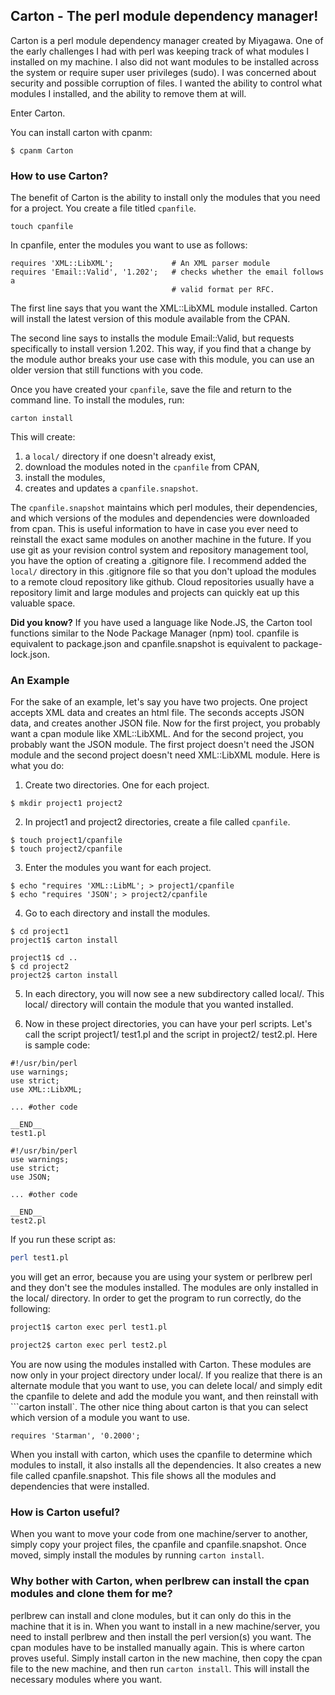 ## Carton - The perl module dependency manager!

Carton is a perl module dependency manager created by Miyagawa. One of the
early challenges I had with perl was keeping track of what modules I installed
on my machine. I also did not want modules to be installed across the system
or require super user privileges (sudo). I was concerned about security and 
possible corruption of files. I wanted the ability to control what modules I 
installed, and the ability to remove them at will.

Enter Carton.

You can install carton with cpanm:
```
$ cpanm Carton
```

### How to use Carton?

The benefit of Carton is the ability to install only the modules that you need
for a project. You create a file titled ```cpanfile```. 

```
touch cpanfile
```

In cpanfile, enter the modules you want to use as follows:

```
requires 'XML::LibXML';             # An XML parser module
requires 'Email::Valid', '1.202';   # checks whether the email follows a 
                                    # valid format per RFC.

```

The first line says that you want the XML::LibXML module installed. Carton
will install the latest version of this module available from the CPAN. 

The second line says to installs the module Email::Valid, but requests 
specifically to install version 1.202. This way, if you find that a change
by the module author breaks your use case with this module, you can use
an older version that still functions with you code.

Once you have created your ```cpanfile```, save the file and return to the
command line. To install the modules, run:

```
carton install
```

This will create:
1. a ```local/``` directory if one doesn't already exist,
2. download the modules noted in the ```cpanfile``` from CPAN,
3. install the modules,
4. creates and updates a ```cpanfile.snapshot```.

The ```cpanfile.snapshot``` maintains which perl modules, their dependencies,
and which versions of the modules and dependencies were downloaded from
cpan. This is useful information to have in case you ever need to reinstall
the exact same modules on another machine in the future. If you use git as 
your revision control system and repository management tool, you have the 
option of creating a
.gitignore file. I recommend added the ```local/``` directory in this 
.gitignore file so that you don't upload the modules to a remote cloud
repository like github. Cloud repositories usually have a repository limit
and large modules and projects can quickly eat up this valuable space.

**Did you know?** If you have used a language like Node.JS, the Carton tool
functions similar to the Node Package Manager (npm) tool. cpanfile is 
equivalent to package.json and cpanfile.snapshot is equivalent to 
package-lock.json.

### An Example

For the sake of an example, let's say you have two projects. One
project accepts XML data and creates an html file. The seconds accepts JSON 
data, and creates another JSON file. Now for the first project, you probably
want a cpan module like XML::LibXML. And for the second project, you probably
want the JSON module. The first project doesn't need the JSON module and the
second project doesn't need XML::LibXML module. Here is what you do:

1. Create two directories. One for each project.
```
$ mkdir project1 project2
```

2. In project1 and project2 directories, create a file called ```cpanfile```.

```
$ touch project1/cpanfile
$ touch project2/cpanfile
```

3. Enter the modules you want for each project.

```
$ echo "requires 'XML::LibML'; > project1/cpanfile
$ echo "requires 'JSON'; > project2/cpanfile
```

4. Go to each directory and install the modules.
```
$ cd project1
project1$ carton install

project1$ cd ..
$ cd project2
project2$ carton install
```

5. In each directory, you will now see a new subdirectory called local/. This 
local/ directory will contain the module that you wanted installed.

6. Now in these project directories, you can have your perl scripts. Let's 
call the script project1/ test1.pl and the script in project2/ test2.pl. Here
is sample code:

```
#!/usr/bin/perl
use warnings;
use strict;
use XML::LibXML;

... #other code

__END__
test1.pl
```

```
#!/usr/bin/perl
use warnings;
use strict;
use JSON;

... #other code

__END__
test2.pl
```

If you run these script as:

```bash
perl test1.pl
```

you will get an error, because you are using your system or perlbrew perl
and they don't see the modules installed. The modules are only installed in
the local/ directory. In order to get the program to run correctly, do the
following:

```bash
project1$ carton exec perl test1.pl
```

```bash
project2$ carton exec perl test2.pl
```

You are now using the modules installed with Carton. These modules are now
only in your project directory under local/. If you realize that there is 
an alternate module that you want to use, you can delete local/ and simply
edit the cpanfile to delete and add the module you want, and then reinstall
with ```carton install`. The other nice thing about carton is that you can
select which version of a module you want to use.

```
requires 'Starman', '0.2000';
```

When you install with carton, which uses the cpanfile to determine which
modules to install, it also installs all the dependencies. It also creates
a new file called cpanfile.snapshot. This file shows all the modules and 
dependencies that were installed.

### How is Carton useful?

When you want to move your code from one machine/server to another, simply
copy your project files, the  cpanfile and cpanfile.snapshot. Once moved,
simply install the modules by running ```carton install```.

### Why bother with Carton, when perlbrew can install the cpan modules and clone them for me?

perlbrew can install and clone modules, but it can only do this in the machine
that it is in. When you want to install in a new machine/server, you need to
install perlbrew and then install the perl version(s) you want. The cpan
modules have to be installed manually again. This is where carton proves
useful. Simply install carton in the new machine, then copy the cpan file to 
the new machine, and then run ```carton install```. This will install the 
necessary modules where you want. 

